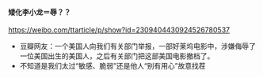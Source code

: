 #### 矮化李小龙＝辱？？
https://weibo.com/ttarticle/p/show?id=2309404430924526780537
- 豆瓣网友：一个美国人向我们有关部门举报，一部好莱坞电影中，涉嫌侮辱了一位美国出生的美国人，之后有关部门把这部美国电影撤档了。
- 不知道是我们太过“敏感、脆弱”还是他人“别有用心”故意找茬
